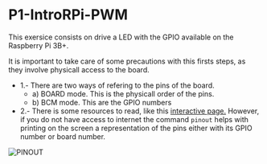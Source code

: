 # P1-IntroRPi-PWM

This exersice consists on drive a LED with the GPIO available on the Raspberry Pi 3B+.

It is important to take care of some precautions with this firsts steps, as they involve physicall access to the board.

- 1.- There are two ways of refering to the pins of the board.
	- a) BOARD mode. This is the physicall order of the pins.
	- b) BCM mode. This are the GPIO numbers
- 2.- There is some resources to read, like this [interactive page.](https://pinout.xyz/) However, if you do not have access to internet the command `pinout` helps with printing on the screen a representation of the pins either with its GPIO number or board number.

![PINOUT](https://raspberry-valley.azurewebsites.net/img/Pin-Layout-on-Raspberry-Pi-01.png)
